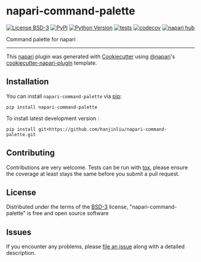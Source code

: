 # napari-command-palette

[![License BSD-3](https://img.shields.io/pypi/l/napari-command-palette.svg?color=green)](https://github.com/hanjinliu/napari-command-palette/raw/main/LICENSE)
[![PyPI](https://img.shields.io/pypi/v/napari-command-palette.svg?color=green)](https://pypi.org/project/napari-command-palette)
[![Python Version](https://img.shields.io/pypi/pyversions/napari-command-palette.svg?color=green)](https://python.org)
[![tests](https://github.com/hanjinliu/napari-command-palette/workflows/tests/badge.svg)](https://github.com/hanjinliu/napari-command-palette/actions)
[![codecov](https://codecov.io/gh/hanjinliu/napari-command-palette/branch/main/graph/badge.svg)](https://codecov.io/gh/hanjinliu/napari-command-palette)
[![napari hub](https://img.shields.io/endpoint?url=https://api.napari-hub.org/shields/napari-command-palette)](https://napari-hub.org/plugins/napari-command-palette)

Command palette for napari

----------------------------------

This [napari] plugin was generated with [Cookiecutter] using [@napari]'s [cookiecutter-napari-plugin] template.

<!--
Don't miss the full getting started guide to set up your new package:
https://github.com/napari/cookiecutter-napari-plugin#getting-started

and review the napari docs for plugin developers:
https://napari.org/stable/plugins/index.html
-->

## Installation

You can install `napari-command-palette` via [pip]:

    pip install napari-command-palette



To install latest development version :

    pip install git+https://github.com/hanjinliu/napari-command-palette.git


## Contributing

Contributions are very welcome. Tests can be run with [tox], please ensure
the coverage at least stays the same before you submit a pull request.

## License

Distributed under the terms of the [BSD-3] license,
"napari-command-palette" is free and open source software

## Issues

If you encounter any problems, please [file an issue] along with a detailed description.

[napari]: https://github.com/napari/napari
[Cookiecutter]: https://github.com/audreyr/cookiecutter
[@napari]: https://github.com/napari
[MIT]: http://opensource.org/licenses/MIT
[BSD-3]: http://opensource.org/licenses/BSD-3-Clause
[GNU GPL v3.0]: http://www.gnu.org/licenses/gpl-3.0.txt
[GNU LGPL v3.0]: http://www.gnu.org/licenses/lgpl-3.0.txt
[Apache Software License 2.0]: http://www.apache.org/licenses/LICENSE-2.0
[Mozilla Public License 2.0]: https://www.mozilla.org/media/MPL/2.0/index.txt
[cookiecutter-napari-plugin]: https://github.com/napari/cookiecutter-napari-plugin

[file an issue]: https://github.com/hanjinliu/napari-command-palette/issues

[napari]: https://github.com/napari/napari
[tox]: https://tox.readthedocs.io/en/latest/
[pip]: https://pypi.org/project/pip/
[PyPI]: https://pypi.org/
